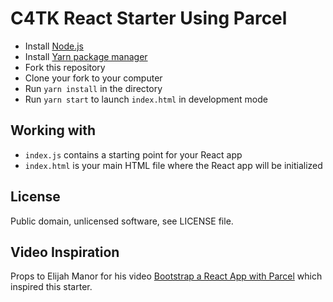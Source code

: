 # C4TK React Starter Using Parcel

* Install [Node.js](https://nodejs.org/download/)
* Install [Yarn package manager](https://yarnpkg.com/en/docs/install)
* Fork this repository
* Clone your fork to your computer
* Run `yarn install` in the directory
* Run `yarn start` to launch `index.html` in development mode

## Working with

* `index.js` contains a starting point for your React app
* `index.html` is your main HTML file where the React app will be initialized

## License

Public domain, unlicensed software, see LICENSE file.

## Video Inspiration

Props to Elijah Manor for his video [Bootstrap a React App with Parcel](https://www.youtube.com/watch?v=ybjmUgKW3vU) which inspired this starter.
